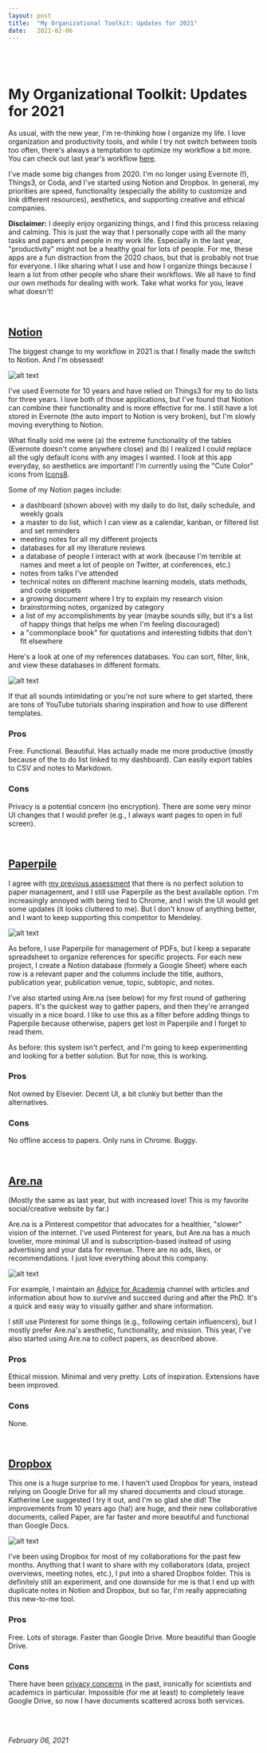```yaml
---
layout: post
title:  "My Organizational Toolkit: Updates for 2021"
date:   2021-02-06
---
```


<br><br>

# My Organizational Toolkit: Updates for 2021

As usual, with the new year, I'm re-thinking how I organize my life. I love organization and productivity tools, and while I try not switch between tools too often, there's always a temptation to optimize my workflow a bit more. You can check out last year's workflow [here](https://maria-antoniak.github.io/2020/01/01/organizational-toolkit.html). 

I've made some big changes from 2020. I'm no longer using Evernote (!), Things3, or Coda, and I've started using Notion and Dropbox. In general, my priorities are speed, functionality (especially the ability to customize and link different resources), aesthetics, and supporting creative and ethical companies.

**Disclaimer:** I deeply enjoy organizing things, and I find this process relaxing and calming. This is just the way that I personally cope with all the many tasks and papers and people in my work life. Especially in the last year, "productivity" might not be a healthy goal for lots of people. For me, these apps are a fun distraction from the 2020 chaos, but that is probably not true for everyone. I like sharing what I use and how I organize things because I learn a lot from other people who share their workflows. We all have to find our own methods for dealing with work. Take what works for you, leave what doesn't!

<br>

## [Notion](https://www.notion.so/product)

The biggest change to my workflow in 2021 is that I finally made the switch to Notion. And I'm obsessed!

![alt text](https://maria-antoniak.github.io/resources/images/notion_dashboard.png "Notion screenshot")

I've used Evernote for 10 years and have relied on Things3 for my to do lists for three years. I love both of those applications, but I've found that Notion can combine their functionality and is more effective for me. I still have a lot stored in Evernote (the auto import to Notion is very broken), but I'm slowly moving everything to Notion.

What finally sold me were (a) the extreme functionality of the tables (Evernote doesn't come anywhere close) and (b) I realized I could replace all the ugly default icons with any images I wanted. I look at this app everyday, so aesthetics are important! I'm currently using the "Cute Color" icons from [Icons8](https://icons8.com/).

Some of my Notion pages include:
- a dashboard (shown above) with my daily to do list, daily schedule, and weekly goals
- a master to do list, which I can view as a calendar, kanban, or filtered list and set reminders
- meeting notes for all my different projects
- databases for all my literature reviews
- a database of people I interact with at work (because I'm terrible at names and meet a lot of people on Twitter, at conferences, etc.)
- notes from talks I've attended
- technical notes on different machine learning models, stats methods, and code snippets
- a growing document where I try to explain my research vision
- brainstorming notes, organized by category
- a list of my accomplishments by year (maybe sounds silly, but it's a list of happy things that helps me when I'm feeling discouraged)
- a "commonplace book" for quotations and interesting tidbits that don't fit elsewhere

Here's a look at one of my references databases. You can sort, filter, link, and view these databases in different formats.

![alt text](https://maria-antoniak.github.io/resources/images/notion_references.png "References screenshot")

If that all sounds intimidating or you're not sure where to get started, there are tons of YouTube tutorials sharing inspiration and how to use different templates.

### Pros
Free. Functional. Beautiful. Has actually made me more productive (mostly because of the to do list linked to my dashboard). Can easily export tables to CSV and notes to Markdown.

### Cons
Privacy is a potential concern (no encryption). There are some very minor UI changes that I would prefer (e.g., I always want pages to open in full screen).

<br>

## [Paperpile](https://paperpile.com)

I agree with [my previous assessment](https://maria-antoniak.github.io/2020/01/01/organizational-toolkit.html) that there is no perfect solution to paper management, and I still use Paperpile as the best available option. I'm increasingly annoyed with being tied to Chrome, and I wish the UI would get some updates (it looks cluttered to me). But I don't know of anything better, and I want to keep supporting this competitor to Mendeley. 

![alt text](https://maria-antoniak.github.io/resources/images/paperpile.png "Paperpile screenshot")

As before, I use Paperpile for management of PDFs, but I keep a separate spreadsheet to organize references for specific projects. For each new project, I create a Notion database (formely a Google Sheet) where each row is a relevant paper and the columns include the title, authors, publication year, publication venue, topic, subtopic, and notes. 

I've also started using Are.na (see below) for my first round of gathering papers. It's the quickest way to gather papers, and then they're arranged visually in a nice board. I like to use this as a filter before adding things to Paperpile because otherwise, papers get lost in Paperpile and I forget to read them.

As before: this system isn't perfect, and I'm going to keep experimenting and looking for a better solution. But for now, this is working.

### Pros
Not owned by Elsevier. Decent UI, a bit clunky but better than the alternatives. 

### Cons
No offline access to papers. Only runs in Chrome. Buggy.

<br>

## [Are.na](https://www.are.na/)

(Mostly the same as last year, but with increased love! This is my favorite social/creative website by far.)

Are.na is a Pinterest competitor that advocates for a healthier, "slower" vision of the internet. I've used Pinterest for years, but Are.na has a much lovelier, more minimal UI and is subscription-based instead of using advertising and your data for revenue. There are no ads, likes, or recommendations. I just love everything about this company.

![alt text](https://maria-antoniak.github.io/resources/images/arena_academia.png "Are.na screenshot")

For example, I maintain an [Advice for Academia](https://www.are.na/maria-antoniak/advice-for-academia) channel with articles and information about how to survive and succeed during and after the PhD. It's a quick and easy way to visually gather and share information.

I still use Pinterest for some things (e.g., following certain influencers), but I mostly prefer Are.na's aesthetic, functionality, and mission. This year, I've also started using Are.na to collect papers, as described above.

### Pros
Ethical mission. Minimal and very pretty. Lots of inspiration. Extensions have been improved.

### Cons
None.

<br>

## [Dropbox](https://www.dropbox.com/paper/guide) 

This one is a huge surprise to me. I haven't used Dropbox for years, instead relying on Google Drive for all my shared documents and cloud storage. Katherine Lee suggested I try it out, and I'm so glad she did! The improvements from 10 years ago (ha!) are huge, and their new collaborative documents, called Paper, are far faster and more beautiful and functional than Google Docs.

![alt text](https://maria-antoniak.github.io/resources/images/dropbox_paper.jpg "Dropbox Paper screenshot")

I've been using Dropbox for most of my collaborations for the past few months. Anything that I want to share with my collaborators (data, project overviews, meeting notes, etc.), I put into a shared Dropbox folder. This is definitely still an experiment, and one downside for me is that I end up with duplicate notes in Notion and Dropbox, but so far, I'm really appreciating this new-to-me tool.

### Pros
Free. Lots of storage. Faster than Google Drive. More beautiful than Google Drive.

### Cons
There have been [privacy concerns](https://www.wired.com/story/dropbox-sharing-data-study-ethics/) in the past, ironically for scientists and academics in particular. Impossible (for me at least) to completely leave Google Drive, so now I have documents scattered across both services.


<br><br>

_February 06, 2021_

<br><br><br>